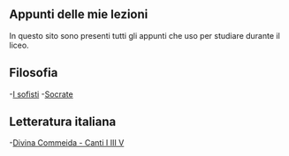 ## Appunti delle mie lezioni

In questo sito sono presenti tutti gli appunti che uso per studiare durante il liceo.

## Filosofia
-[I sofisti](https://nbviewer.jupyter.org/github/bulkparrot/notes/blob/main/filosofia/I%20sofisti.pdf)
-[Socrate](https://nbviewer.jupyter.org/github/bulkparrot/notes/blob/main/filosofia/Socrate.pdf)

## Letteratura italiana
-[Divina Commeida - Canti I III V](https://nbviewer.jupyter.org/github/bulkparrot/notes/blob/main/italiano/Canti%20I%20III%20V.pdf)
